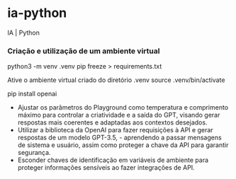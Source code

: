 # ia-python
IA | Python

### Criação e utilização de um ambiente virtual
  python3 -m venv .venv
  pip freeze > requirements.txt

  Ative o ambiente virtual criado do diretório .venv
  source .venv/bin/activate


  pip install openai



- Ajustar os parâmetros do Playground como temperatura e comprimento máximo para controlar a criatividade e a saída do GPT, visando gerar respostas mais coerentes e adaptadas aos contextos desejados.
- Utilizar a biblioteca da OpenAI para fazer requisições à API e gerar respostas de um modelo GPT-3.5, - aprendendo a passar mensagens de sistema e usuário, assim como proteger a chave da API para garantir segurança.
- Esconder chaves de identificação em variáveis de ambiente para proteger informações sensíveis ao fazer integrações de API.